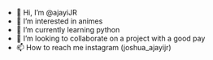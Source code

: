 - 👋 Hi, I’m @ajayiJR
- 👀 I’m interested in animes
- 🌱 I’m currently learning python
- 💞️ I’m looking to collaborate on a project with a good pay
- 📫 How to reach me instagram (joshua_ajayijr)

<!---
ajayiJR/ajayiJR is a ✨ special ✨ repository because its `README.md` (this file) appears on your GitHub profile.
You can click the Preview link to take a look at your changes.
--->
